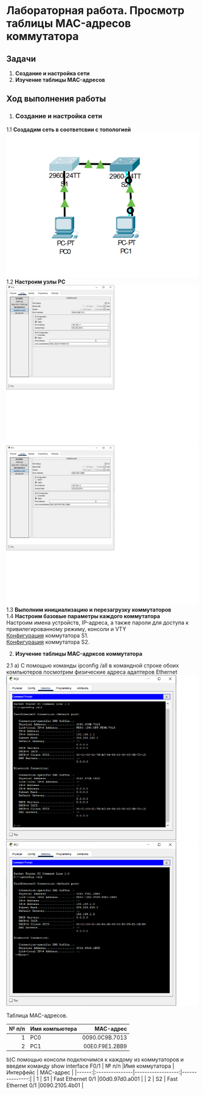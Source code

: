 # Лабораторная работа. Просмотр таблицы MAC-адресов коммутатора
## Задачи
1. **Создание и настройка сети**
2. **Изучение таблицы MAC-адресов**
## Ход выполнения работы
1. ### Создание и настройка сети
1.1 **Создадим сеть в соответсвии с топологией** ![](pic/1.1_topology.png)  
1.2 **Настроим узлы PC**  ![](pic/PC0_setting.jpg)  
![](pic/PC1_setting.jpg)  
1.3 **Выполним инициализацию и перезагрузку коммутаторов**  
1.4 **Настроим базовые параметры каждого коммутатора**  
Настроим имена устройств, IP-адреса, а также пароли для доступа к привилегированному режиму, консоли и VTY  
[Конфигурация](config/base_setting_S1) коммутатора S1.  
[Конфигурация](config/base_setting_S2) коммутатора S2.  
  
2. **Изучение таблицы MAC-адрксов коммутатора** 

2.1 a) С помощью команды ipconfig /all в командной строке обоих компьютеров посмотрим физические адреса адаптеров Ethernet  
![](pic/2.1_MAC_PC0.png) 
![](pic/2.1_MAC_PC1.png)

Таблица MAC-адресов.

| № п/п |Имя компьютера  | MAC-адрес      | 
|------:|:---------------|---------------:|
|    1  | PC0            | 0090.0C9B.7013 | 
|    2  | PC1            | 00E0.F9E1.2BB9 | 

b)С помощью консоли подключимся к каждому из коммутаторов и введем команду show interface F0/1
| № п/п |Имя коммутатора | Интерфейс         | MAC-адрес      |
|------:|:---------------|------------------:|---------------:|
|    1  | S1             | Fast Ethernet 0/1 |00d0.97d0.a001  | 
|    2  | S2             | Fast Ethernet 0/1 |0090.2105.4b01  | 
